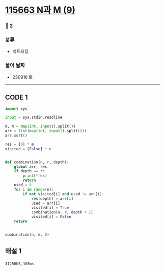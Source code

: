 # [115663 N과 M (9)](https://www.acmicpc.net/problem/115663)

### 🥈 2

### 분류

- 백트래킹

### 풀이 날짜

- 230916 토

---

## CODE 1

```python
import sys

input = sys.stdin.readline

n, m = map(int, input().split())
arr = list(map(int, input().split()))
arr.sort()

res = [0] * m
visited = [False] * n


def combination(n, r, depth):
    global arr, res
    if depth == r:
        print(*res)
        return
    used = 0
    for i in range(n):
        if not visited[i] and used != arr[i]:
            res[depth] = arr[i]
            used = arr[i]
            visited[i] = True
            combination(n, r, depth + 1)
            visited[i] = False
    return


combination(n, m, 0)
```

## 해설 1

`31256KB`, `108ms`
